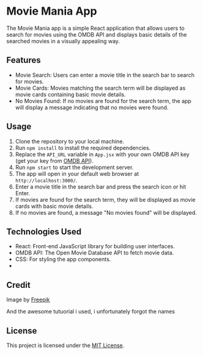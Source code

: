 # Movie Mania App

The Movie Mania app is a simple React application that allows users to search for movies using the OMDB API and displays basic details of the searched movies in a visually appealing way.

## Features

- Movie Search: Users can enter a movie title in the search bar to search for movies.
- Movie Cards: Movies matching the search term will be displayed as movie cards containing basic movie details.
- No Movies Found: If no movies are found for the search term, the app will display a message indicating that no movies were found.

## Usage

1. Clone the repository to your local machine.
2. Run `npm install` to install the required dependencies.
3. Replace the `API_URL` variable in `App.jsx` with your own OMDB API key (get your key from [OMDB API](https://www.omdbapi.com/)).
4. Run `npm start` to start the development server.
5. The app will open in your default web browser at `http://localhost:3000/`.
6. Enter a movie title in the search bar and press the search icon or hit Enter.
7. If movies are found for the search term, they will be displayed as movie cards with basic movie details.
8. If no movies are found, a message "No movies found" will be displayed.

## Technologies Used

- React: Front-end JavaScript library for building user interfaces.
- OMDB API: The Open Movie Database API to fetch movie data.
- CSS: For styling the app components.
- 
## Credit
Image by <a href="https://www.freepik.com/free-photo/movie-background-collage_33752458.htm#query=movie%20background&position=7&from_view=keyword&track=ais">Freepik</a>

And the awesome tutuorial i used, i unfortunately forgot the names

## License

This project is licensed under the [MIT License](LICENSE).
